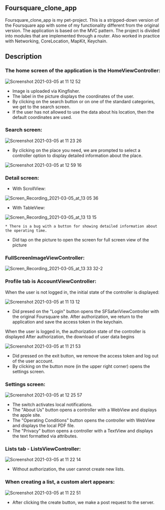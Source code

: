 ## Foursquare_clone_app


Foursquare_clone_app is my pet-project. This is a stripped-down version of the Foursquare app with some of my functionality different from the original version.
The application is based on the MVC pattern. The project is divided into modules that are implemented through a router. Also worked in practice with Networking, CoreLocation, MapKit, Keychain.

## Description

### The home screen of the application is the HomeViewController:

![Screenshot 2021-03-05 at 11 12 52](https://user-images.githubusercontent.com/61950177/110099698-46c28e80-7daa-11eb-8ab3-331290da3797.png)

* Image is uploaded via Kingfisher.
* The label in the picture displays the coordinates of the user.
* By clicking on the search button or on one of the standard categories, we get to the search screen.
* If the user has not allowed to use the data about his location, then the default coordinates are used.

### Search screen:

![Screenshot 2021-03-05 at 11 23 26](https://user-images.githubusercontent.com/61950177/110106126-f5b69880-7db1-11eb-9ac5-1e77036c06dc.png)

* By clicking on the place you need, we are prompted to select a controller option to display detailed information about the place.

![Screenshot 2021-03-05 at 12 59 16](https://user-images.githubusercontent.com/61950177/110106682-a58c0600-7db2-11eb-8ef0-cac38e8dbd8c.png)

### Detail screen:

* With ScrollView:

![Screen_Recording_2021-03-05_at_13 05 36](https://user-images.githubusercontent.com/61950177/110108079-68287800-7db4-11eb-99a8-c8ddef337a94.gif)

* With TableView:

![Screen_Recording_2021-03-05_at_13 13 15](https://user-images.githubusercontent.com/61950177/110108362-c48b9780-7db4-11eb-9fb5-d76d6bf947ac.gif)

    * There is a bug with a button for showing detailed information about the operating time.

* Did tap on the picture to open the screen for full screen view of the picture

### FullScreenImageViewController:

![Screen_Recording_2021-03-05_at_13 33 32-2](https://user-images.githubusercontent.com/61950177/110148474-85296f00-7de5-11eb-84f0-6e588ececa36.gif)

### Profile tab is AccountViewController: 

When the user is not logged in, the initial state of the controller is displayed:

![Screenshot 2021-03-05 at 11 13 12](https://user-images.githubusercontent.com/61950177/110100467-1d563280-7dab-11eb-8dc9-9f3b45b71b37.png)

* Did presed on the "Login" button opens the SFSafariViewController with the original Foursquare site. After authorization, we return to the application and save the access token in the keychain.

When the user is logged in, the authorization state of the controller is displayed
After authorization, the download of user data begins

![Screenshot 2021-03-05 at 11 21 53](https://user-images.githubusercontent.com/61950177/110101648-7ffbfe00-7dac-11eb-8692-315fc6a7f080.png)

* Did pressed on the exit button, we remove the access token and log out of the user account.
* By clicking on the button more (in the upper right corner) opens the settings screen.

### Settings screen:

![Screenshot 2021-03-05 at 12 25 57](https://user-images.githubusercontent.com/61950177/110102924-0238f200-7dae-11eb-9992-b18d8125796d.png)

* The switch activates local notifications.
* The "About Us" button opens a controller with a WebView and displays the apple site.
* The "Operating Conditions" button opens the controller with WebView and displays the local PDF file.
* The "Privacy" button opens a controller with a TextView and displays the text formatted via attributes. 

### Lists tab - ListsViewController:

![Screenshot 2021-03-05 at 11 22 14](https://user-images.githubusercontent.com/61950177/110104628-0fef7700-7db0-11eb-9e9e-81570e0ecd42.png)

* Without authorization, the user cannot create new lists.

### When creating a list, a custom alert appears:

![Screenshot 2021-03-05 at 11 22 51](https://user-images.githubusercontent.com/61950177/110104992-81c7c080-7db0-11eb-9880-199a86dd22f3.png)

* After clicking the create button, we make a post request to the server.
